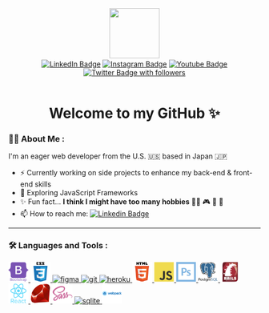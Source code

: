 <div id="header" align="center">
  <a href="#"><img height="100px" width="100px" src="https://user-images.githubusercontent.com/97200803/188635733-d29a1fd4-7993-4fed-a03d-c4d3801299fc.png"></a>
</div>

<div id="badges" align="center">
  <a href="https://www.linkedin.com/in/jess-nash/" target=”_blank”><img src="https://img.shields.io/badge/LinkedIn-blue?style=for-the-badge&logo=linkedin&logoColor=white" alt="LinkedIn Badge"/></a>
  <a href="https://www.instagram.com/itsmikutan" target="blank"><img src="https://img.shields.io/badge/Instagram-E4405F?style=for-the-badge&logo=instagram&logoColor=white" alt="Instagram Badge"></a>
  <a href="https://www.youtube.com/mikutan" target=”_blank”><img src="https://img.shields.io/badge/YouTube-red?style=for-the-badge&logo=youtube&logoColor=white" alt="Youtube Badge"/></a>
</div>

<div id="twitter-badge" align="center">
  <a href="https://twitter.com/itsmikutan" target="blank"><img src="https://img.shields.io/twitter/follow/itsmikutan?logo=twitter&style=for-the-badge" alt="Twitter Badge with followers"></a>
</div>

<div id="view-counter" align="center">
  <img src="https://komarev.com/ghpvc/?username=jess-nash&style=flat-square&color=blue" alt=""/>
</div>

<h1 align="center">Welcome to my GitHub ✨</h2>

### :woman_technologist: About Me :
I'm an eager web developer from the U.S. 🇺🇸 based in Japan 🇯🇵
- ⚡️ Currently working on side projects to enhance my back-end & front-end skills
- 🌱 Exploring JavaScript Frameworks
- ✨ Fun fact... **I think I might have too many hobbies** 🧗‍♀️ 🎮 🥾 🍿 
- 📫 How to reach me:  [![Linkedin Badge](https://img.shields.io/badge/-jess_nash-blue?style=flat&logo=Linkedin&logoColor=white)](https://www.linkedin.com/in/jess-nash/)

<!-- ---

### 🙆‍♀ Connect with Me! :
<p align="left">
  <a href="https://twitter.com/itsmikutan" target="blank"><img align="center" src="https://raw.githubusercontent.com/rahuldkjain/github-profile-readme-generator/master/src/images/icons/Social/twitter.svg" alt="itsmikutan" height="30" width="40" /></a>
  <a href="https://linkedin.com/in/jess-nash" target="blank"><img align="center" src="https://raw.githubusercontent.com/rahuldkjain/github-profile-readme-generator/master/src/images/icons/Social/linked-in-alt.svg" alt="jess-nash" height="30" width="40" /></a>
  <a href="https://instagram.com/itsmikutan" target="blank"><img align="center" src="https://raw.githubusercontent.com/rahuldkjain/github-profile-readme-generator/master/src/images/icons/Social/instagram.svg" alt="itsmikutan" height="30" width="40" /></a>
  <a href="https://www.youtube.com/c/mikutan" target="blank"><img align="center" src="https://raw.githubusercontent.com/rahuldkjain/github-profile-readme-generator/master/src/images/icons/Social/youtube.svg" alt="mikutan" height="30" width="40" /></a>
</p>
 -->
---

### :hammer_and_wrench: Languages and Tools :
<p align="left"> 
  <a href="https://getbootstrap.com" target="_blank" rel="noreferrer"> 
    <img src="https://raw.githubusercontent.com/devicons/devicon/master/icons/bootstrap/bootstrap-plain-wordmark.svg" alt="bootstrap" width="40" height="40"/> 
  </a> 
  <a href="https://www.w3schools.com/css/" target="_blank" rel="noreferrer"> 
    <img src="https://raw.githubusercontent.com/devicons/devicon/master/icons/css3/css3-original-wordmark.svg" alt="css3" width="40" height="40"/> 
  </a> 
  <a href="https://www.figma.com/" target="_blank" rel="noreferrer"> 
    <img src="https://www.vectorlogo.zone/logos/figma/figma-icon.svg" alt="figma" width="40" height="40"/> 
  </a>
  <a href="https://git-scm.com/" target="_blank" rel="noreferrer"> 
    <img src="https://www.vectorlogo.zone/logos/git-scm/git-scm-icon.svg" alt="git" width="40" height="40"/>
  </a> 
  <a href="https://heroku.com" target="_blank" rel="noreferrer"> 
    <img src="https://www.vectorlogo.zone/logos/heroku/heroku-icon.svg" alt="heroku" width="40" height="40"/>
  </a> 
  <a href="https://www.w3.org/html/" target="_blank" rel="noreferrer">
  <img src="https://raw.githubusercontent.com/devicons/devicon/master/icons/html5/html5-original-wordmark.svg" alt="html5" width="40" height="40"/>
  </a>
  <a href="https://developer.mozilla.org/en-US/docs/Web/JavaScript" target="_blank" rel="noreferrer">
    <img src="https://raw.githubusercontent.com/devicons/devicon/master/icons/javascript/javascript-original.svg" alt="javascript" width="40" height="40"/>
  </a> 
  <a href="https://www.photoshop.com/en" target="_blank" rel="noreferrer">
  <img src="https://raw.githubusercontent.com/devicons/devicon/master/icons/photoshop/photoshop-line.svg" alt="photoshop" width="40" height="40"/>
  </a> 
  <a href="https://www.postgresql.org" target="_blank" rel="noreferrer">
  <img src="https://raw.githubusercontent.com/devicons/devicon/master/icons/postgresql/postgresql-original-wordmark.svg" alt="postgresql" width="40" height="40"/>
  </a>
  <a href="https://rubyonrails.org" target="_blank" rel="noreferrer">
    <img src="https://raw.githubusercontent.com/devicons/devicon/master/icons/rails/rails-original-wordmark.svg" alt="rails" width="40" height="40"/>
  </a>
  <a href="https://reactjs.org/" target="_blank" rel="noreferrer">
    <img src="https://raw.githubusercontent.com/devicons/devicon/master/icons/react/react-original-wordmark.svg" alt="react" width="40" height="40"/>       </a>
  <a href="https://www.ruby-lang.org/en/" target="_blank" rel="noreferrer">
    <img src="https://raw.githubusercontent.com/devicons/devicon/master/icons/ruby/ruby-original.svg" alt="ruby" width="40" height="40"/>
  </a>
  <a href="https://sass-lang.com" target="_blank" rel="noreferrer">
    <img src="https://raw.githubusercontent.com/devicons/devicon/master/icons/sass/sass-original.svg" alt="sass" width="40" height="40"/>
  </a>
  <a href="https://www.sqlite.org/" target="_blank" rel="noreferrer">
    <img src="https://www.vectorlogo.zone/logos/sqlite/sqlite-icon.svg" alt="sqlite" width="40" height="40"/>
  </a>
  <a href="https://webpack.js.org" target="_blank" rel="noreferrer">
    <img src="https://raw.githubusercontent.com/devicons/devicon/d00d0969292a6569d45b06d3f350f463a0107b0d/icons/webpack/webpack-original-wordmark.svg" alt="webpack" width="40" height="40"/>
  </a>
</p>

<!---
---

### :fire: My Stats :

[![GitHub Streak](http://github-readme-streak-stats.herokuapp.com?user=jess-nash&theme=violet-dark&ring=F06B96&fire=F06B96&border=F06B96&currStreakNum=F06B96&sideNums=F06B96&currStreakLabel=F06B96&sideLabels=F06B96&stroke=F06B96&dates=F06B96)](https://git.io/streak-stats)

[![Top Langs](https://github-readme-stats.vercel.app/api/top-langs/?username=jess-nash&layout=compact&theme=radical&show_icons=true&title_color=ef6a95&bg_color=000000&border_color=ef6a95&text_color=ef6a95)](https://github.com/anuraghazra/github-readme-stats)

--->
